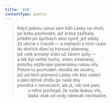 ```yaml
---
title: '154'
contentType: poetry
---
```


> Když jednou usnul sám bůh Lásky na chvíli,  
> po boku pochodeň, jež srdce zažíhala,  
> přiběhl po špičkách sbor nymf, jež slíbily  
> žít věčně v čistotě — a nejhezčí z nich vzala  
> do dívčích dlaní ty horoucí plameny,  
> jež celé armády srdcí už žárem zpily —  
> a tak byl velitel touhy, snem zmámený,  
> potichu odzbrojen panenskou rukou víly.  
> Potom tu pochodeň vhodila do studny,  
> jež od těch plamenů Lásky vře bez ustání  
> a jako léčivé zřídlo po naše dny  
> pomáhá v nemocech; ale já, rab své paní,  
>          u něho pochopil, že voda láskou vře,  
>          láska však od vody nikterak nechladne.
